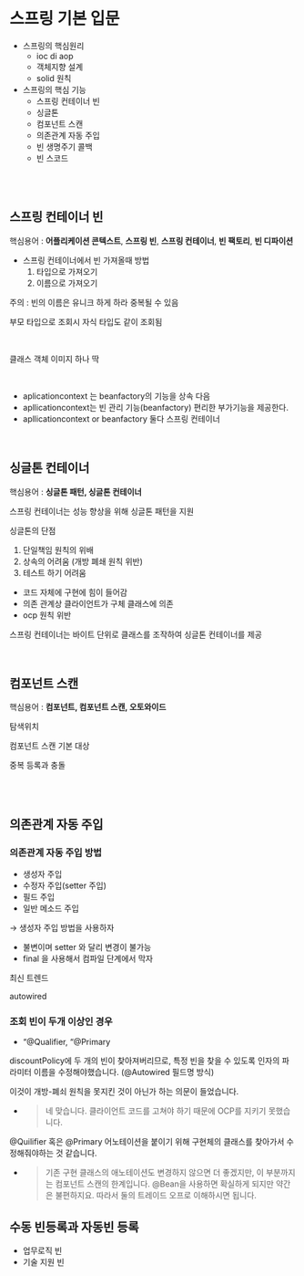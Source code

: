 # 스프링 기본 입문

- 스프링의 핵심원리
  - ioc di aop
  - 객체지향 설계
  - solid 원칙
- 스프링의 핵심 기능
  - 스프링 컨테이너 빈
  - 싱글톤
  - 컴포넌트 스캔
  - 의존관계 자동 주입
  - 빈 생명주기 콜백
  - 빈 스코드

<br/>

<br/>

## 스프링 컨테이너 빈

핵심용어 : **어플리케이션 콘텍스트**,  **스프링 빈**,  **스프링 컨테이너**,  **빈 팩토리**, **빈 디파이션**

- 스프링 컨테이너에서 빈 가져올때 방법
  1. 타입으로 가져오기
  2. 이름으로 가져오기

주의 : 빈의 이름은 유니크 하게 하라 중복될 수 있음

부모 타입으로 조회시 자식 타입도 같이 조회됨

<br/>

클래스 객체 이미지 하나 딱

<br/>

- aplicationcontext 는 beanfactory의 기능을 상속 다음
- apllicationcontext는  빈 관리 기능(beanfactory) 편리한 부가기능을 제공한다.
- apllicationcontext or beanfactory 둘다 스프링 컨테이너

<br/>

## 싱글톤 컨테이너

핵심용어 : **싱글톤 패턴, 싱글톤 컨테이너**

스프링 컨테이너는 성능 향상을 위해 싱글톤 패턴을 지원

싱글톤의 단점

1. 단일책임 원칙의 위배
2. 상속의 어려움 (개방 폐쇄 원칙 위반)
3. 테스트 하기 어려움

- 코드 자체에 구현에 힘이 들어감
- 의존 관계상 클라이언트가 구체 클래스에 의존
- ocp 원칙 위반

스프링 컨테이너는 바이트 단위로 클래스를 조작하여 싱글톤 컨테이너를 제공

<br/>

## 컴포넌트 스캔

핵심용어 : **컴포넌트, 컴포넌트 스캔, 오토와이드**

탐색위치

컴포넌트 스캔 기본 대상

중복 등록과 충돌

<br/>

<br/>

## 의존관계 자동 주입

### 의존관계 자동 주입 방법

- 생성자 주입
- 수정자 주입(setter 주입)
- 필드 주입
- 일반 메소드 주입

→ 생성자 주입 방법을 사용하자

- 불변이며 setter 와 달리 변경이 불가능
- final 을 사용해서 컴파일 단계에서 막자

최신 트렌드

autowired

### 조회 빈이 두개 이상인 경우

- “@Qualifier, “@Primary

discountPolicy에 두 개의 빈이 찾아져버리므로, 특정 빈을 찾을 수 있도록 인자의 파라미터 이름을 수정해야했습니다. (@Autowired 필드명 방식)

이것이 개방-폐쇠 원칙을 못지킨 것이 아닌가 하는 의문이 들었습니다.

- > 네 맞습니다. 클라이언트 코드를 고쳐야 하기 때문에 OCP를 지키기 못했습니다.

@Quilifier 혹은 @Primary 어노테이션을 붙이기 위해 구현체의 클래스를 찾아가서 수정해줘야하는 것 같습니다.

- > 기존 구현 클래스의 애노테이션도 변경하지 않으면 더 좋겠지만, 이 부분까지는 컴포넌트 스캔의 한계입니다. @Bean을 사용하면 확실하게 되지만 약간은 불편하지요. 따라서 둘의 트레이드 오프로 이해하시면 됩니다.

## 수동 빈등록과 자동빈 등록

- 업무로직 빈
- 기술 지원 빈